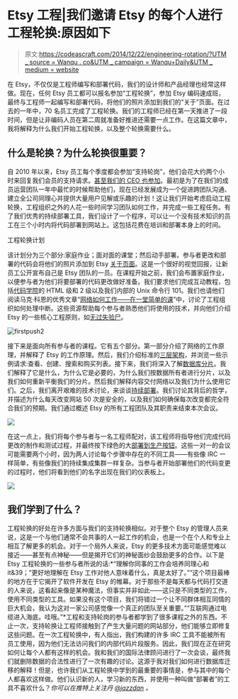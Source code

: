 # Etsy 工程|我们邀请 Etsy 的每个人进行工程轮换:原因如下

> 原文:[https://codeascraft.com/2014/12/22/engineering-rotation/?UTM _ source = Wanqu . co&UTM _ campaign = Wanqu+Daily&UTM _ medium = website](https://codeascraft.com/2014/12/22/engineering-rotation/?utm_source=wanqu.co&utm_campaign=Wanqu+Daily&utm_medium=website)

在 Etsy，不仅仅是工程师编写和部署代码，我们的设计师和产品经理也经常这样做。现在，任何 Etsy 员工都可以报名参加“工程轮换”，参加 Etsy 编码速成班，最终与工程师一起编写和部署代码，将他们的照片添加到我们的“关于”页面。在过去的一年中，70 名员工完成了工程轮换。我们的工程师已经在第一天推进了一段时间，但是让非编码人员在第二周就准备好推进还需要一点工作。在这篇文章中，我将解释为什么我们开始工程轮换，以及整个轮换需要什么。

## 什么是轮换？为什么轮换很重要？

自 2010 年以来，Etsy 员工每个季度都会参加“支持轮岗”，他们会花大约两个小时来回复我们会员的支持请求。[甚至我们的 CEO 也参加](https://twitter.com/chaddickerson/status/545313526626385920)。最初是为了在我们的成员运营团队一年中最忙的时候帮助他们，现在已经发展成为一个促进跨团队沟通、建立全公司同理心并提供大量用户见解或乐趣的计划！这让我们开始考虑启动工程轮换，工程组织之外的人花一些时间学习团队如何工作，并完成一些工程任务。有了我们优秀的持续部署工具，我们设计了一个程序，可以让一个没有技术知识的员工在三个小时内将代码部署到网站上。这包括花费在培训和部署本身上的时间。

工程轮换计划

该计划分为三个部分:家庭作业；面对面的课堂；然后动手部署。参与者更改和部署的代码会将他们的照片添加到 Etsy [关于页面](https://www.etsy.com/about)。这是一个很好的视觉回报，让新员工公开宣布自己是 Etsy 团队的一员。在课程开始之前，我们会布置家庭作业，以便参与者为他们将要部署的代码更改做好准备。我们要求他们完成互动教程，包括[代码学院](http://www.codecademy.com/)的 HTML 级和 2 级以及我们内部的 Unix 命令行 101。我们也请他们阅读马克·科恩的优秀文章“[网络如何工作——在一堂简单的课](http://mkcohen.com/how-the-web-works-in-one-easy-lesson)”中，讨论了工程组织如何处理中断。这些资源帮助每个参与者熟悉他们将使用的技术，并向他们介绍 Etsy 的一些核心工程原则，如[无过失验尸](https://www.etsy.com/codeascraft/blameless-postmortems?ref=codeascraft)。

![firstpush2](../Images/b669ba7e73ddc6c5afcc57c47663537a.png)

接下来是面向所有参与者的课程。它有五个部分。第一部分介绍了网络的工作原理，并解释了 Etsy 的工作原理。然后，我们介绍标准的[三层架构](http://en.wikipedia.org/wiki/Multitier_architectureThree-tier_architecture)，并浏览一些示例请求:查看、创建、搜索和购买列表。接下来，我们将深入了解[数据库分片](http://www.slideshare.net/jgoulah/the-etsy-shard-architecture-starts-with-s-and-ends-with-hard)。我们解释了它是什么，为什么它是必要的，为什么我们按数据所有者进行分片，以及我们如何重新平衡我们的分片。然后我们解释内容交付网络以及我们为什么使用它们。之后，我们离开艰难的技术讨论，来谈谈[持续部署](http://www.infoq.com/news/2014/03/etsy-deploy-50-times-a-day)。我们讨论其背后的哲学，并描述为什么每天改变网站 50 次是安全的，以及我们如何确保每次改变都完全符合我们的预期。我们通过概述 Etsy 的所有工程团队及其职责来结束本次会议。

![](../Images/d68470ba4ef3383860fda5e2c81e50fd.png)

在这一点上，我们将每个参与者与一名工程师配对，该工程师将指导他们完成代码更改的制作和测试过程，并最终按下绿色的大[部署到生产按钮](https://www.etsy.com/codeascraft/quantum-of-deployment)。这些一对一的会议可能需要两个小时，因为两人讨论每个步骤中存在的不同工具——有些像 IRC 一样简单，有些像我们的持续集成集群一样复杂。当参与者开始部署他们的代码变更的过程时，他们将看到他们的名字出现在我们的仪表板上。

![](../Images/f8648be8b6cf6255cf24d750bc8eabcb.png)

## 我们学到了什么？

工程轮换的好处在许多方面与我们的支持轮换相似。对于整个 Etsy 的管理人员来说，这是一个与他们通常不会共事的人一起工作的机会，也是一个在个人和专业上相互了解更多的机会。对于一个局外人来说，Etsy 的更多技术方面可能感觉难以接近——甚至有点神秘——但是揭开它们的神秘面纱会鼓励更多的合作。以下是 Etsy 工程轮换的一些参与者所说的话:*“理解你同事的工作会培养同理心和 it&39；“更好地理解在 Etsy 工作对他人意味着什么，真是太好了。”“这个项目最棒的地方在于它揭开了软件开发在 Etsy 的帷幕。对于那些不是每天都与代码打交道的人来说，这看起来像是某种魔法，但事实并非如此——这只是不同类型的工作，使用不同类型的工具。如果没有这个项目，我们将错过一个让不同群体相互同情的巨大机会，我认为这对一家公司感觉像一个真正的团队至关重要。”“互联网通过电缆进入海底。哇哦。”*工程和支持轮岗的参与者都学到了很多课程之外的东西。不止一次，支持轮换让工程师接触到了产生大量问题的网站部分，他们能够立即修复这些问题。在一次工程轮换中，有人指出，我们构建的许多 IRC 工具不能被所有员工使用，因为他们无法访问我们的内部代码片段服务。因此，我们现在正在研究如何让每个人都有这样的机会。我和我们的国际法律顾问进行了一次会谈，最终我们就删除数据的合法性进行了一次有趣的讨论。这源于我对我们如何进行数据库迁移的解释！但是，也许我们从工程轮换中学到的最重要的事情是，参与其中的每个人都喜欢这样做。他们认识新的人，学习新的东西，并使用一种叫做“部署者”的工具不喜欢什么？*你可以在推特上关注丹 [@jazzdan](https://twitter.com/jazzdan) 。*